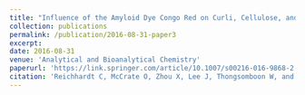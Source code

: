 ```yaml
---
title: "Influence of the Amyloid Dye Congo Red on Curli, Cellulose, and the Extracellular Matrix in E. coli during Growth and Matrix Purification"
collection: publications
permalink: /publication/2016-08-31-paper3
excerpt:
date: 2016-08-31
venue: 'Analytical and Bioanalytical Chemistry'
paperurl: 'https://link.springer.com/article/10.1007/s00216-016-9868-2'
citation: 'Reichhardt C, McCrate O, Zhou X, Lee J, Thongsomboon W, and Cegelski L. “Influence of the Amyloid Dye Congo Red on Curli, Cellulose, and the Extracellular Matrix in E. coli during Growth and Matrix Purification.” Analytical and Bioanalytical Chemistry. (2016), 408(27), 7709–7717. (doi: 10.1007/s00216-016-9868-2)'
---
```

